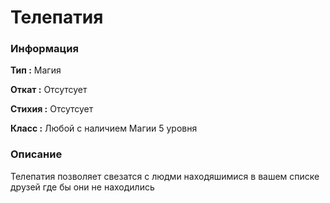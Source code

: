 # Телепатия

### Информация

**Тип :** Магия

**Откат :** Отсутсует

**Стихия :** Отсутсует

**Класс :** Любой с наличием Магии 5 уровня

### Описание

Телепатия позволяет свезатся с людми находяшимися в вашем списке друзей где бы они не находились